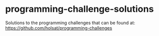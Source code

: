 # programming-challenge-solutions
Solutions to the programming challenges that can be found at: https://github.com/holsat/programming-challenges
